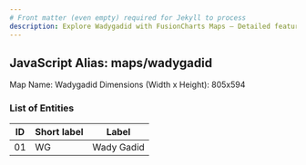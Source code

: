 ```yaml
---
# Front matter (even empty) required for Jekyll to process
description: Explore Wadygadid with FusionCharts Maps – Detailed features for seamless integration. Try now & enhance your data visualization today! 
---
```


## JavaScript Alias: maps/wadygadid

Map Name: Wadygadid
Dimensions (Width x Height): 805x594





### List of Entities

ID | Short label | Label
---|---|---|
01|WG|Wady Gadid

